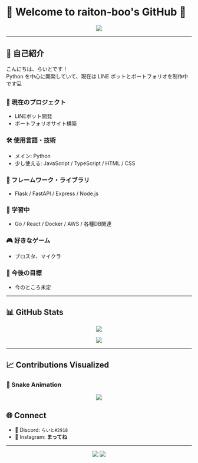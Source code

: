 # 👾 Welcome to raiton-boo's GitHub 👾

<p align="center">
  <img src="https://readme-typing-svg.demolab.com/?lines=Welcome+to+my+profile!;I+love+programming+and+motorcycles!;&center=true&width=500&color=00FF00&vCenter=true&size=22">
</p>

---

## 🧠 自己紹介

こんにちは、らいとです！  
Python を中心に開発していて、現在は LINE ボットとポートフォリオを制作中です💻

### 🔧 現在のプロジェクト
- LINEボット開発
- ポートフォリオサイト構築

### 🛠️ 使用言語・技術
- メイン: Python  
- 少し使える: JavaScript / TypeScript / HTML / CSS

### 🧰 フレームワーク・ライブラリ
- Flask / FastAPI / Express / Node.js

### 🌱 学習中
- Go / React / Docker / AWS / 各種DB関連

### 🎮 好きなゲーム
- ブロスタ、マイクラ

### 🚀 今後の目標
- 今のところ未定

---

## 📊 GitHub Stats

<p align="center">
  <img src="https://github-readme-stats.vercel.app/api?username=raiton-boo&show_icons=true&theme=tokyonight&hide_title=true&hide_border=true&icon_color=00ff00&text_color=00ff00">
</p>

<p align="center">
  <img src="https://github-readme-stats.vercel.app/api/top-langs/?username=raiton-boo&layout=compact&theme=tokyonight&hide_border=true&text_color=00ff00">
</p>

---

## 📈 Contributions Visualized

### 🐍 Snake Animation
<p align="center">
  <img src="https://raw.githubusercontent.com/raiton-boo/raiton-boo/output/github-contribution-grid-snake.svg">
</p>

<!--
### 🧱 3D Contributions
<p align="center">
  <img src="https://raw.githubusercontent.com/raiton-boo/raiton-boo/main/profile-3d-contrib/profile-night-green.svg">
</p>

### 📊 Metrics
<p align="center">
  <img src="https://raw.githubusercontent.com/raiton-boo/raiton-boo/main/github-metrics.svg">
</p>
-->

## 🌐 Connect
- 🧠 Discord: `らいと#2918`
- 📸 Instagram: **まってね**
<!--
- 📸 Instagram: [rn.__.ton](https://www.instagram.com/rn.__.ton)
-->

---

<p align="center">
  <img src="https://img.shields.io/badge/MacBook_M2-Space_Grey-00ff00?style=flat-square&logo=apple&logoColor=white">
  <img src="https://img.shields.io/badge/zsh-Terminal-00ff00?style=flat-square&logo=gnu-bash&logoColor=white">
</p>